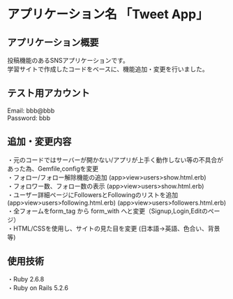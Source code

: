 # アプリケーション名  「Tweet App」
  
## アプリケーション概要
投稿機能のあるSNSアプリケーションです。  
学習サイトで作成したコードをベースに、機能追加・変更を行いました。  

## テスト用アカウント
Email: bbb@bbb  
Password: bbb  
  
## 追加・変更内容
・元のコードではサーバーが開かない/アプリが上手く動作しない等の不具合があった為、Gemfile,configを変更  
・フォロー/フォロー解除機能の追加  (app>view>users>show.html.erb)  
・フォロワー数、フォロー数の表示  (app>view>users>show.html.erb)  
・ユーザー詳細ページにFollowersとFollowingのリストを追加  (app>view>users>following.html.erb) (app>view>users>followers.html.erb)  
・全フォームをform_tag から form_with へと変更（Signup,Login,Editのページ）  
・HTML/CSSを使用し、サイトの見た目を変更  (日本語->英語、色合い、背景 等)  

## 使用技術
・Ruby 2.6.8  
・Ruby on Rails 5.2.6







